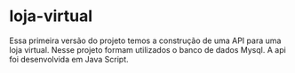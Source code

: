 # loja-virtual
Essa primeira versão do projeto temos a construção de uma API para uma loja virtual. Nesse projeto formam utilizados o banco de dados Mysql. A api foi desenvolvida em Java Script.

